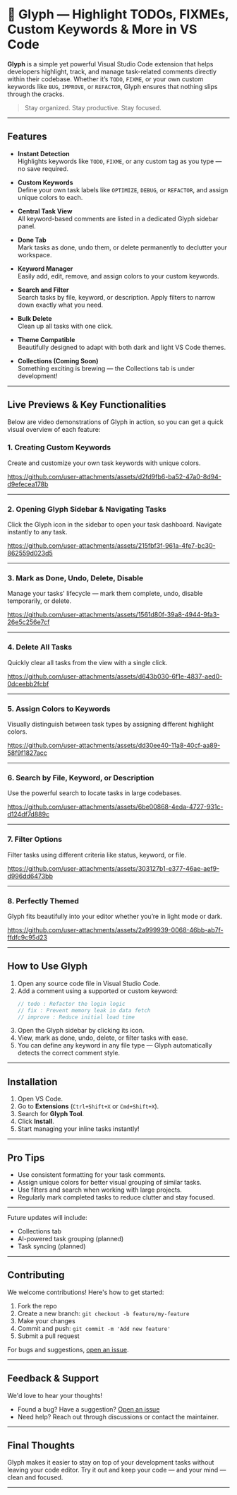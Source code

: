 # 🌟 Glyph — Highlight TODOs, FIXMEs, Custom Keywords & More in VS Code

**Glyph** is a simple yet powerful Visual Studio Code extension that helps developers highlight, track, and manage task-related comments directly within their codebase. Whether it’s `TODO`, `FIXME`, or your own custom keywords like `BUG`, `IMPROVE`, or `REFACTOR`, Glyph ensures that nothing slips through the cracks.

> Stay organized. Stay productive. Stay focused.

---

## Features

- **Instant Detection**  
  Highlights keywords like `TODO`, `FIXME`, or any custom tag as you type — no save required.

- **Custom Keywords**  
  Define your own task labels like `OPTIMIZE`, `DEBUG`, or `REFACTOR`, and assign unique colors to each.

- **Central Task View**  
  All keyword-based comments are listed in a dedicated Glyph sidebar panel.

- **Done Tab**  
  Mark tasks as done, undo them, or delete permanently to declutter your workspace.

- **Keyword Manager**  
  Easily add, edit, remove, and assign colors to your custom keywords.

- **Search and Filter**  
  Search tasks by file, keyword, or description. Apply filters to narrow down exactly what you need.

- **Bulk Delete**  
  Clean up all tasks with one click.

- **Theme Compatible**  
  Beautifully designed to adapt with both dark and light VS Code themes.

- **Collections (Coming Soon)**  
  Something exciting is brewing — the Collections tab is under development!

---

## Live Previews & Key Functionalities

Below are video demonstrations of Glyph in action, so you can get a quick visual overview of each feature:

### 1. Creating Custom Keywords

Create and customize your own task keywords with unique colors.

https://github.com/user-attachments/assets/d2fd9fb6-ba52-47a0-8d94-d9efecea178b

---

### 2. Opening Glyph Sidebar & Navigating Tasks

Click the Glyph icon in the sidebar to open your task dashboard. Navigate instantly to any task.

https://github.com/user-attachments/assets/215fbf3f-961a-4fe7-bc30-862559d023d5

---

### 3. Mark as Done, Undo, Delete, Disable

Manage your tasks' lifecycle — mark them complete, undo, disable temporarily, or delete.

https://github.com/user-attachments/assets/1561d80f-39a8-4944-9fa3-26e5c256e7cf

---

### 4. Delete All Tasks

Quickly clear all tasks from the view with a single click.

https://github.com/user-attachments/assets/d643b030-6f1e-4837-aed0-0dceebb2fcbf

---

### 5. Assign Colors to Keywords

Visually distinguish between task types by assigning different highlight colors.

https://github.com/user-attachments/assets/dd30ee40-11a8-40cf-aa89-58f9f1827acc

---

### 6. Search by File, Keyword, or Description

Use the powerful search to locate tasks in large codebases.

https://github.com/user-attachments/assets/6be00868-4eda-4727-931c-d124df7d889c

---

### 7. Filter Options

Filter tasks using different criteria like status, keyword, or file.

https://github.com/user-attachments/assets/303127b1-e377-46ae-aef9-d996dd6473bb

---

### 8. Perfectly Themed

Glyph fits beautifully into your editor whether you’re in light mode or dark.

https://github.com/user-attachments/assets/2a999939-0068-46bb-ab7f-ffdfc9c95d23

---

## How to Use Glyph

1. Open any source code file in Visual Studio Code.
2. Add a comment using a supported or custom keyword:
   ```js
   // todo : Refactor the login logic
   // fix : Prevent memory leak in data fetch
   // improve : Reduce initial load time
   ```
3. Open the Glyph sidebar by clicking its icon.
4. View, mark as done, undo, delete, or filter tasks with ease.
5. You can define any keyword in any file type — Glyph automatically detects the correct comment style.

---

## Installation

1. Open VS Code.
2. Go to **Extensions** (`Ctrl+Shift+X` or `Cmd+Shift+X`).
3. Search for **Glyph Tool**.
4. Click **Install**.
5. Start managing your inline tasks instantly!

---

## Pro Tips

- Use consistent formatting for your task comments.
- Assign unique colors for better visual grouping of similar tasks.
- Use filters and search when working with large projects.
- Regularly mark completed tasks to reduce clutter and stay focused.

---

Future updates will include:

- Collections tab
- AI-powered task grouping (planned)
- Task syncing (planned)

---

## Contributing

We welcome contributions! Here's how to get started:

1. Fork the repo
2. Create a new branch: `git checkout -b feature/my-feature`
3. Make your changes
4. Commit and push: `git commit -m 'Add new feature'`
5. Submit a pull request

For bugs and suggestions, [open an issue](https://github.com/SamiranRai/Glyph-Tool/issues).

---

## Feedback & Support

We'd love to hear your thoughts!

- Found a bug? Have a suggestion? [Open an issue](https://github.com/SamiranRai/Glyph-Tool/issues)
- Need help? Reach out through discussions or contact the maintainer.

---

## Final Thoughts

Glyph makes it easier to stay on top of your development tasks without leaving your code editor. Try it out and keep your code — and your mind — clean and focused.

---
